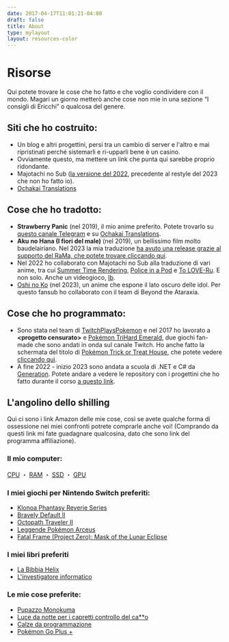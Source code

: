 ```yaml
---
date: 2017-04-17T11:01:21-04:00
draft: false
title: About
type: mylayout
layout: resources-color
---
```

# Risorse

Qui potete trovare le cose che ho fatto e che voglio condividere con il mondo. Magari un giorno metterò anche cose non mie in una sezione “I consigli di Ericchi” o qualcosa del genere.


## Siti che ho costruito:
- Un blog e altri progettini, persi tra un cambio di server e l'altro e mai ripristinati perché sistemarli e ri-upparli bene è un casino.
- Ovviamente questo, ma mettere un link che punta qui sarebbe proprio ridondante.
- Majotachi no Sub ([la versione del 2022](https://web.archive.org/web/20230415190507/https://majotachinosub.com/), precedente al restyle del 2023 che non ho fatto io).
- [Ochakai Translations](https://www.ochakaitranslations.com)


## Cose che ho tradotto:
- **Strawberry Panic** (nel 2019), il mio anime preferito. Potete trovarlo 
su [questo canale Telegram](https://t.me/EricchiFansub) e su [Ochakai Translations](https://www.ochakaitranslations.com/details/strawberry-panic/).
- **Aku no Hana (I fiori del male)** (nel 2019), un bellissimo film molto baudelairiano. Nel 2023 la mia traduzione [ha avuto una release grazie al supporto del RaMa, che potete trovare cliccando qui](https://ramaorientalfansub.tv/drama/aku-no-hana/).
- Nel 2022 ho collaborato con Majotachi no Sub alla traduzione di vari anime, tra cui [Summer Time Rendering](https://majotachinosub.com/anime/summer-time-rendering.html), [Police in a Pod](https://majotachinosub.com/anime/hakozume-kouban-joshi-no-gyakushuu.html) e [To LOVE-Ru](https://majotachinosub.com/anime/to-love-ru.html). E non solo. Anche un videogioco, [Ib](https://majotachinosub.com/videogiochi/ib.html).
- [Oshi no Ko](https://www.ochakaitranslations.com/details/oshi-no-ko/) (nel 2023), un anime che espone il lato oscuro delle idol. Per questo fansub ho collaborato con il team di Beyond the Ataraxia.


## Cose che ho programmato:
- Sono stata nel team di [TwitchPlaysPokemon](https://twitch.tv/TwitchPlaysPokemon) e nel 2017 ho lavorato a **\<progetto censurato\>** e [Pokémon TriHard Emerald](https://github.com/tustin2121/trihard-emerald), due giochi fan-made che sono andati in onda sul canale Twitch. Ho anche fatto la schermata del titolo di [Pokémon Trick or Treat House](https://github.com/TwitchPlaysPokemon/trick-or-treat-house/), che potete vedere [cliccando qui](pkmn-toth-title.webp).
- A fine 2022 - inizio 2023 sono andata a scuola di .NET e C# da [Generation](https://italy.generation.org). Potete andare a vedere le repository con i progettini che ho fatto durante il corso [a questo link](https://github.com/DOITA07-Ericchi).

## L'angolino dello shilling
Qui ci sono i link Amazon delle mie cose, così se avete qualche forma di ossessione nei miei confronti potrete comprarle anche voi! (Comprando da questi link mi fate guadagnare qualcosina, dato che sono link del programma affiliazione).
### Il mio computer:
[CPU](https://amzn.to/3sp1QkY) ・ [RAM](https://amzn.to/45mcM19) ・ [SSD](https://amzn.to/3P7RkYd) ・ [GPU](https://amzn.to/47MLeE3)
### I miei giochi per Nintendo Switch preferiti:
- [Klonoa Phantasy Reverie Series](https://amzn.to/3P6cI00)
- [Bravely Default II](https://amzn.to/3YPV3Ns)
- [Octopath Traveler II](https://amzn.to/4cJ6vk6)
- [Leggende Pokémon Arceus](https://amzn.to/3S8Lwhw)
- [Fatal Frame (Project Zero): Mask of the Lunar Eclipse](https://amzn.to/3spzcQR)
### I miei libri preferiti
- [La Bibbia Helix](https://amzn.to/48MSkZk)
- [L'investigatore informatico](https://amzn.to/3StIO7D)
### Le mie cose preferite:
- [Pupazzo Monokuma](https://amzn.to/3LqrPyG)
- [Luce da notte per i capretti controllo del ca**o](https://amzn.to/48VTcL8)
- [Calze da programmazione](https://amzn.to/3qH2iKL)
- [Pokémon Go Plus +](https://amzn.to/3YNHJsP)

